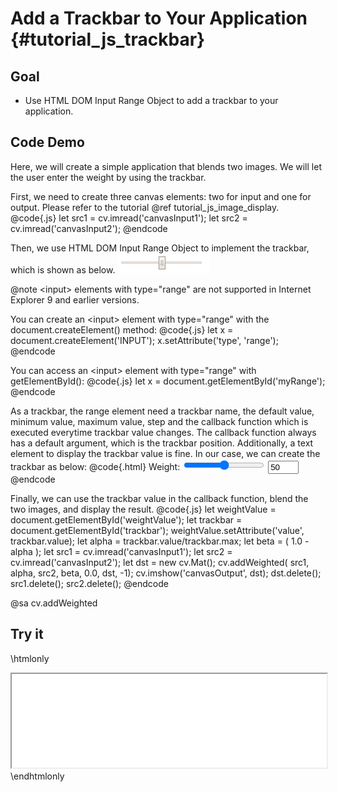 Add a Trackbar to Your Application {#tutorial_js_trackbar}
==================================

Goal
----

-   Use HTML DOM Input Range Object to add a trackbar to your application.

Code Demo
---------

Here, we will create a simple application that blends two images. We will let the user enter the
weight by using the trackbar.

First, we need to create three canvas elements: two for input and one for output. Please refer to
the tutorial @ref tutorial_js_image_display.
@code{.js}
let src1 = cv.imread('canvasInput1');
let src2 = cv.imread('canvasInput2');
@endcode

Then, we use HTML DOM Input Range Object to implement the trackbar, which is shown as below.
![](images/Trackbar_Tutorial_Range.png)

@note &lt;input&gt; elements with type="range" are not supported in Internet Explorer 9 and earlier versions.

You can create an &lt;input&gt; element with type="range" with the document.createElement() method:
@code{.js}
let x = document.createElement('INPUT');
x.setAttribute('type', 'range');
@endcode

You can access an &lt;input&gt; element with type="range" with getElementById():
@code{.js}
let x = document.getElementById('myRange');
@endcode

As a trackbar, the range element need a trackbar name, the default value, minimum value, maximum value,
step and the callback function which is executed everytime trackbar value changes. The callback function
always has a default argument, which is the trackbar position. Additionally, a text element to display the
trackbar value is fine. In our case, we can create the trackbar as below:
@code{.html}
Weight: <input type="range" id="trackbar" value="50" min="0" max="100" step="1" oninput="callback()">
<input type="text" id="weightValue" size="3" value="50"/>
@endcode

Finally, we can use the trackbar value in the callback function, blend the two images, and display the result.
@code{.js}
let weightValue = document.getElementById('weightValue');
let trackbar = document.getElementById('trackbar');
weightValue.setAttribute('value', trackbar.value);
let alpha = trackbar.value/trackbar.max;
let beta = ( 1.0 - alpha );
let src1 = cv.imread('canvasInput1');
let src2 = cv.imread('canvasInput2');
let dst = new cv.Mat();
cv.addWeighted( src1, alpha, src2, beta, 0.0, dst, -1);
cv.imshow('canvasOutput', dst);
dst.delete();
src1.delete();
src2.delete();
@endcode

@sa cv.addWeighted

Try it
------

\htmlonly
<iframe src="js_trackbar.html" width="100%"
        onload="this.style.height=this.contentDocument.body.scrollHeight +'px';">
</iframe>
\endhtmlonly
